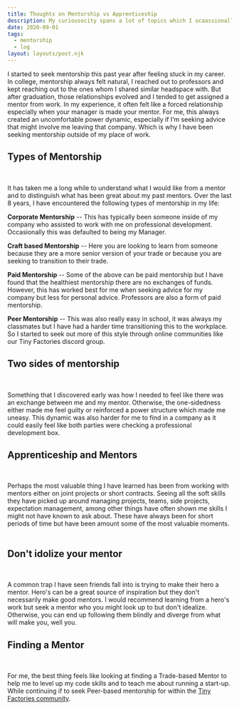```yaml
---
title: Thoughts on Mentorship vs Apprenticeship
description: My curiousocity spans a lot of topics which I ocaassionally write about. Here I blog about things on my mind and try to focus on some of these mental threads such as, Resilience, Field Notes, Experiments, and Guides.
date: 2020-09-01
tags:
  - mentorship
  - log
layout: layouts/post.njk
---
```


I started to seek mentorship this past year after feeling stuck in my career. In college, mentorship always felt natural, I reached out to professors and kept reaching out to the ones whom I shared similar headspace with. But after graduation, those relationships evolved and I tended to get assigned a mentor from work. In my experience, it often felt like a forced relationship especially when your manager is made your mentor. For me, this always created an uncomfortable power dynamic, especially if I’m seeking advice that might involve me leaving that company. Which is why I have been seeking mentorship outside of my place of work.
&nbsp;

## Types of Mentorship

&nbsp;

It has taken me a long while to understand what I would like from a mentor and to distinguish what has been great about my past mentors. Over the last 8 years, I have encountered the following types of mentorship in my life:
&nbsp;

**Corporate Mentorship** -- This has typically been someone inside of my company who assisted to work with me on professional development. Occasionally this was defaulted to being my Manager.
&nbsp;

**Craft based Mentorship** -- Here you are looking to learn from someone because they are a more senior version of your trade or because you are seeking to transition to their trade.
&nbsp;

**Paid Mentorship** -- Some of the above can be paid mentorship but I have found that the healthiest mentorship there are no exchanges of funds. However, this has worked best for me when seeking advice for my company but less for personal advice. Professors are also a form of paid mentorship.
&nbsp;

**Peer Mentorship** -- This was also really easy in school, it was always my classmates but I have had a harder time transitioning this to the workplace. So I started to seek out more of this style through online communities like our Tiny Factories discord group.
&nbsp;
&nbsp;

## Two sides of mentorship

&nbsp;

Something that I discovered early was how I needed to feel like there was an exchange between me and my mentor. Otherwise, the one-sidedness either made me feel guilty or reinforced a power structure which made me uneasy. This dynamic was also harder for me to find in a company as it could easily feel like both parties were checking a professional development box.
&nbsp;
&nbsp;

## Apprenticeship and Mentors

&nbsp;

Perhaps the most valuable thing I have learned has been from working with mentors either on joint projects or short contracts. Seeing all the soft skills they have picked up around managing projects, teams, side projects, expectation management, among other things have often shown me skills I might not have known to ask about. These have always been for short periods of time but have been amount some of the most valuable moments.
&nbsp;
&nbsp;

## Don't idolize your mentor

&nbsp;

A common trap I have seen friends fall into is trying to make their hero a mentor. Hero's can be a great source of inspiration but they don't necessarily make good mentors. I would recommend learning from a hero's work but seek a mentor who you might look up to but don't idealize. Otherwise, you can end up following them blindly and diverge from what will make you, well you.
&nbsp;
&nbsp;

## Finding a Mentor

&nbsp;

For me, the best thing feels like looking at finding a Trade-based Mentor to help me to level up my code skills and to teach me about running a start-up. While continuing if to seek Peer-based mentorship for within the [Tiny Factories community](https://tinyfactores.space).
